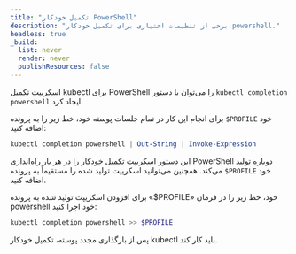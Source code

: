 ```yaml
---
title: "تکمیل خودکار PowerShell"
description: "برخی از تنظیمات اختیاری برای تکمیل خودکار powershell."
headless: true
_build:
  list: never
  render: never
  publishResources: false
---
```


اسکریپت تکمیل kubectl برای PowerShell را می‌توان با دستور `kubectl completion powershell` ایجاد کرد.

برای انجام این کار در تمام جلسات پوسته خود، خط زیر را به پرونده `$PROFILE` خود اضافه کنید:

```powershell
kubectl completion powershell | Out-String | Invoke-Expression
```

این دستور اسکریپت تکمیل خودکار را در هر بار راه‌اندازی PowerShell دوباره تولید می‌کند. همچنین می‌توانید اسکریپت تولید شده را مستقیماً به پرونده `$PROFILE` خود اضافه کنید.

برای افزودن اسکریپت تولید شده به پرونده «$PROFILE» خود، خط زیر را در فرمان powershell خود اجرا کنید:

```powershell
kubectl completion powershell >> $PROFILE
```

پس از بارگذاری مجدد پوسته، تکمیل خودکار kubectl باید کار کند.
